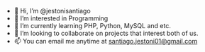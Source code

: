 - 👋 Hi, I’m @jestonisantiago
- 👀 I’m interested in Programming
- 🌱 I’m currently learning PHP, Python, MySQL and etc.
- 💞️ I’m looking to collaborate on projects that interest both of us.
- 📫 You can email me anytime at santiago.jestoni01@gmail.com

<!---
jestonisantiago/jestonisantiago is a ✨ special ✨ repository because its `README.md` (this file) appears on your GitHub profile.
You can click the Preview link to take a look at your changes.
--->
